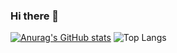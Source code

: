 ### Hi there 👋

<!--
**mohammadreza0110/mohammadreza0110** is a ✨ _special_ ✨ repository because its `README.md` (this file) appears on your GitHub profile.

Here are some ideas to get you started:

- 🔭 I’m currently working on ...
- 🌱 I’m currently learning ...
- 👯 I’m looking to collaborate on ...
- 🤔 I’m looking for help with ...
- 💬 Ask me about ...
- 📫 How to reach me: ...
- 😄 Pronouns: ...
- ⚡ Fun fact: ...
-->

[![Anurag's GitHub stats](https://github-readme-stats.vercel.app/api?username=mohammadreza0110&show_icons=true&theme=radical
)](https://github.com/anuraghazra/github-readme-stats)
![Top Langs](https://github-readme-stats.vercel.app/api/top-langs/?username=mohammadreza0110&hide=javascript&theme=radical&size_weight=0.5&count_weight=0.5)
